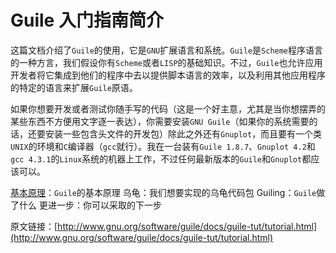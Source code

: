 # Guile 入门指南简介

这篇文档介绍了`Guile`的使用，它是`GNU`扩展语言和系统。`Guile`是`Scheme`程序语言的一种方言，我们假设你有`Scheme`或者`LISP`的基础知识。不过，`Guile`也允许应用开发者将它集成到他们的程序中去以提供脚本语言的效率，以及利用其他应用程序的特定的语言来扩展`Guile`原语。

如果你想要开发或者测试你随手写的代码（这是一个好主意，尤其是当你想摆弄的某些东西不方便用文字逐一表达），你需要安装`GNU Guile`（如果你的系统需要的话，还要安装一些包含头文件的开发包）除此之外还有`Gnuplot`，而且要有一个类`UNIX`的环境和`C`编译器（`gcc`就行）。我在一台装有`Guile 1.8.7`、`Gnuplot 4.2`和`gcc 4.3.1`的`Linux`系统的机器上工作，不过任何最新版本的`Guile`和`Gnuplot`都应该可以。

[基本原理](/chapter1.md)：`Guile`的基本原理
乌龟：我们想要实现的乌龟代码包
Guiling：`Guile`做了什么
更进一步：你可以采取的下一步

原文链接：[http://www.gnu.org/software/guile/docs/guile-tut/tutorial.html](http://www.gnu.org/software/guile/docs/guile-tut/tutorial.html)